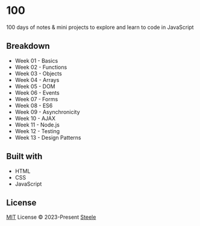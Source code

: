 # 100
100 days of notes & mini projects to explore and learn to code in JavaScript

## Breakdown
- Week 01 - Basics
- Week 02 - Functions
- Week 03 - Objects
- Week 04 - Arrays
- Week 05 - DOM
- Week 06 - Events
- Week 07 - Forms
- Week 08 - ES6
- Week 09 - Asynchronicity
- Week 10 - AJAX
- Week 11 - Node.js
- Week 12 - Testing
- Week 13 - Design Patterns

## Built with

- HTML
- CSS
- JavaScript

## License

[MIT](./LICENSE) License © 2023-Present [Steele](https://github.com/steelesh)

